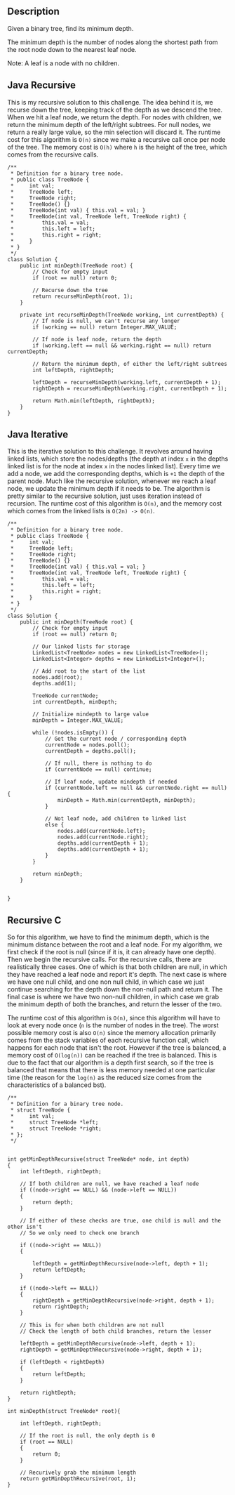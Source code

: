 ## Description

Given a binary tree, find its minimum depth.

The minimum depth is the number of nodes along the shortest path from the root node down to the nearest leaf node.

Note: A leaf is a node with no children.

## Java Recursive

This is my recursive solution to this challenge. The idea behind it is, we recurse down the tree, keeping track of the depth as we descend the tree. When we hit a leaf node, we return the depth. For nodes with children, we return the minimum depth of the left/right subtrees. For null nodes, we return a really large value, so the min selection will discard it. The runtime cost for this algorithm is `O(n)` since we make a recursive call once per node of the tree. The memory cost is `O(h)` where `h` is the height of the tree, which comes from the recursive calls.

```
/**
 * Definition for a binary tree node.
 * public class TreeNode {
 *     int val;
 *     TreeNode left;
 *     TreeNode right;
 *     TreeNode() {}
 *     TreeNode(int val) { this.val = val; }
 *     TreeNode(int val, TreeNode left, TreeNode right) {
 *         this.val = val;
 *         this.left = left;
 *         this.right = right;
 *     }
 * }
 */
class Solution {
    public int minDepth(TreeNode root) {
        // Check for empty input
        if (root == null) return 0;
        
        // Recurse down the tree
        return recurseMinDepth(root, 1);
    }
    
    private int recurseMinDepth(TreeNode working, int currentDepth) {
        // If node is null, we can't recurse any longer
        if (working == null) return Integer.MAX_VALUE;
        
        // If node is leaf node, return the depth
        if (working.left == null && working.right == null) return currentDepth;
        
        // Return the minimum depth, of either the left/right subtrees
        int leftDepth, rightDepth;
        
        leftDepth = recurseMinDepth(working.left, currentDepth + 1);
        rightDepth = recurseMinDepth(working.right, currentDepth + 1);
        
        return Math.min(leftDepth, rightDepth);
    }
}
```

## Java Iterative

This is the iterative solution to this challenge. It revolves around having linked lists, which store the nodes/depths (the depth at index `x` in the depths linked list is for the node at index `x` in the nodes linked list). Every time we add a node, we add the corresponding depths, which is `+1` the depth of the parent node. Much like the recursive solution, whenever we reach a leaf node, we update the minimum depth if it needs to be. The algorithm is pretty similar to the recursive solution, just uses iteration instead of recursion. The runtime cost of this algorithm is `O(n)`, and the memory cost which comes from the linked lists is `O(2n) -> O(n)`.

```
/**
 * Definition for a binary tree node.
 * public class TreeNode {
 *     int val;
 *     TreeNode left;
 *     TreeNode right;
 *     TreeNode() {}
 *     TreeNode(int val) { this.val = val; }
 *     TreeNode(int val, TreeNode left, TreeNode right) {
 *         this.val = val;
 *         this.left = left;
 *         this.right = right;
 *     }
 * }
 */
class Solution {
    public int minDepth(TreeNode root) {
        // Check for empty input
        if (root == null) return 0;
        
        // Our linked lists for storage
        LinkedList<TreeNode> nodes = new LinkedList<TreeNode>();
        LinkedList<Integer> depths = new LinkedList<Integer>();
        
        // Add root to the start of the list
        nodes.add(root);
        depths.add(1);
        
        TreeNode currentNode;
        int currentDepth, minDepth;
        
        // Initialize mindepth to large value
        minDepth = Integer.MAX_VALUE;
        
        while (!nodes.isEmpty()) {
            // Get the current node / corresponding depth
            currentNode = nodes.poll();
            currentDepth = depths.poll();
            
            // If null, there is nothing to do
            if (currentNode == null) continue;
            
            // If leaf node, update mindepth if needed
            if (currentNode.left == null && currentNode.right == null) {
                minDepth = Math.min(currentDepth, minDepth);
            }
            
            // Not leaf node, add children to linked list
            else {
                nodes.add(currentNode.left);
                nodes.add(currentNode.right);
                depths.add(currentDepth + 1);
                depths.add(currentDepth + 1);
            }
        }
        
        return minDepth;
    }
    

}
```

## Recursive C

So for this algorithm, we have to find the minimum depth, which is the minimum distance between the root and a leaf node. For my algorithm, we first check if the root is null (since if it is, it can already have one depth). Then we begin the recursive calls. For the recursive calls, there are realistically three cases. One of which is that both children are null, in which they have reached a leaf node and report it's depth. The next case is where we have one null child, and one non null child, in which case we just continue searching for the depth down the non-null path and return it. The final case is where we have two non-null children, in which case we grab the minimum depth of both the branches, and return the lesser of the two.

The runtime cost of this algorithm is `O(n)`, since this algorithm will have to look at every node once (`n` is the number of nodes in the tree). The worst possible memory cost is also `O(n)` since the memory allocation primarily comes from the stack variables of each recursive function call, which happens for each node that isn't the root. However if the tree is balanced, a memory cost of `O(log(n))` can be reached if the tree is balanced. This is due to the fact that our algorithm is a depth first search, so if the tree is balanced that means that there is less memory needed at one particular time (the reason for the `log(n)` as the reduced size comes from the characteristics of a balanced bst).

```
/**
 * Definition for a binary tree node.
 * struct TreeNode {
 *     int val;
 *     struct TreeNode *left;
 *     struct TreeNode *right;
 * };
 */


int getMinDepthRecursive(struct TreeNode* node, int depth)
{
    int leftDepth, rightDepth;
    
    // If both children are null, we have reached a leaf node
    if ((node->right == NULL) && (node->left == NULL))
    {
        return depth;    
    }
    
    // If either of these checks are true, one child is null and the other isn't
    // So we only need to check one branch

    if ((node->right == NULL))
    {
        
        leftDepth = getMinDepthRecursive(node->left, depth + 1);
        return leftDepth;
    }
   
    if ((node->left == NULL))
    {
        rightDepth = getMinDepthRecursive(node->right, depth + 1);
        return rightDepth;
    }

    // This is for when both children are not null
    // Check the length of both child branches, return the lesser

    leftDepth = getMinDepthRecursive(node->left, depth + 1);
    rightDepth = getMinDepthRecursive(node->right, depth + 1);
    
    if (leftDepth < rightDepth)
    {
        return leftDepth;
    }
    
    return rightDepth;
}

int minDepth(struct TreeNode* root){
    
    int leftDepth, rightDepth;
    
    // If the root is null, the only depth is 0
    if (root == NULL)
    {
        return 0;
    }
    
    // Recurively grab the minimum length
    return getMinDepthRecursive(root, 1);
}
```
